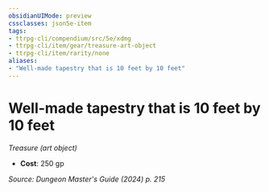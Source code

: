 ```yaml
---
obsidianUIMode: preview
cssclasses: json5e-item
tags:
- ttrpg-cli/compendium/src/5e/xdmg
- ttrpg-cli/item/gear/treasure-art-object
- ttrpg-cli/item/rarity/none
aliases: 
- "Well-made tapestry that is 10 feet by 10 feet"
---
```

# Well-made tapestry that is 10 feet by 10 feet
*Treasure (art object)*  

- **Cost**: 250 gp

*Source: Dungeon Master's Guide (2024) p. 215*
